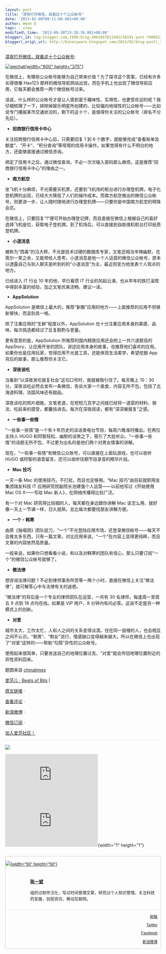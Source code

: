 ```yaml
--- 
layout: post 
title: "深夜打开微信，就看这十个公众帐号" 
date: '2013-02-08T09:11:00.001+08:00' 
author: Wenh Q
tags: - view
modified\_time: '2013-09-30T15:28:39.881+08:00' 
blogger\_id: tag:blogger.com,1999:blog-4961947611491238191.post-7980523750007800706
blogger\_orig\_url: http://binaryware.blogspot.com/2013/02/blog-post\_316.html
---
```

[深夜打开微信，就看这十个公众帐号](http://www.ifanr.com/246121):

[![wechat](http://cdn.ifanr.cn/wp-content/uploads/2013/02/wechat.jpg){width="600"
height="375"}](http://cdn.ifanr.cn/wp-content/uploads/2013/02/wechat.jpg)

在微信上，有哪些公众帐号能够为自己带来价值？为了探寻这个答案，已经有许多长得很像
Hao123
那样的微信导航网站出现，而在手机上也出现了微信导航应用，它每天都会推荐一两个微信帐号过来。

话说，什么样的公众帐号才是让人感到富于趣味性、实用性，也更受欢迎的呢？我仔细梳理了一下，排除掉娱乐明星所创建的、比较偏向地域性的公众帐号——比如说专门播报某市交通状况的，剩下的这十个，是值得你关注的公众帐号（排名不分先后）。


-   **招商银行信用卡中心**

关注招商银行信用卡中心后，只需要回复 1 到 6
个数字，就能够完成“查看账单及额度”、“开卡”、“积分查询”等常用的信用卡操作。如果觉得有什么不明白的地方，还能够直接通过微信咨询。

绑定了信用卡之后，通过微信查询，不必一次次输入密码那么麻烦。这是推荐“招商银行信用卡中心”的理由之一。


-   **南方航空**

坐飞机十分麻烦，不光需要买机票，还要到飞机场的柜台进行办理登机牌。电子化登机牌的出现，已经大大降低了人们的操作成本。而南方航空推出的微信公众帐号，则更进一步，让人随时随地进行办理登机牌——只要你是中国南方航空的明珠会员。

在微信上，只要回复“1”便可开始办理登记牌，而且直接在微信上根据自己的喜好选择飞机座位，获取电子登机牌。到了机场后，可以直接到自助值机柜台打印纸质登机牌。


-   **小道消息**

被称为“西毒”的冯大辉，不光是技术过硬的数据库专家，文笔还相当辛辣幽默，在莞尔一笑之余，又能带给人思考。小道消息是他一个人运营的微信公众帐号，原本以透露自己与别人聊天是听到的的“小道消息”为主，最近则变为他发表个人观点的地方。

已经进入 IT 行业 10 年的他，早已看惯 IT
行业的风起云涌，也从早年的跌打滚爬中得到丰富的经验，加之文笔优美流畅，建议一读。


-   **AppSolution**

AppSolution
是微信上最大的，推荐“新酷”应用的地方——上面推荐的应用不但够新够快，而且别具一格。

除了注重应用的“生鲜”程度以外，AppSolution
也十分注重应用本身的美感、品味，每次挑选都经过了反复斟酌与思量。

更有意思的是，AppSolution 所推荐的国内精致应用还会附上一共六道题目的
AppStory，让应用开发的团队，讲述应用本身的故事，也推荐他们喜欢的应用。如果你也是应用玩家，觉得应用不光是工具，还能体现生活美学，希望挖掘
App 背后的故事，那么推荐你关注它。


-   **深夜谈吃**

当看到“以深夜发吃报复社会”这句口号时，我就被吸引住了。每天晚上 10：30
分，深夜谈吃必然会发布一条微信，告诉大家一个美食，内容无所不包，包括了北海道料理，法国风味还有甜品。

深夜谈吃的照片细致，文笔老道，在短短几百字之间就已经将一道菜的材料、做法、吃起来的感受，都囊括进去。每次在深夜阅读，都有“深深被报复”之感。


-   **一些事一些情**

“一些事一些情”是一个有十年历史的谈话类电台节目，每周六晚准时播出。在两位主持人
HUGO
和阿智轻松、幽默的谈笑之下，吸引了大批听众。“一些事一些情”的话题无所不包，不过更为出名的是他们两个对男女情事的讲解。

现在，“一些事一些情”有微信公众账号，可以直接在上面玩游戏，也可以收听
HUGO 或阿智的语音留言，还可以收听往期节目录音的精华片段。


-   **Mac 技巧**

一天一条 Mac 的使用技巧，不打扰，而且也足够用。“Mac
技巧”由目前就职用友集团瑞友科技 IT
应用研究院副院长池建强个人运营——以前他写过《开始使用 Mac OS X——写给 Mac
新人》，在网络传播得比较广泛。

有一个对 Mac 研究得比较细的人，每天都在身边跟你讲解 Mac
该怎么用，就好像一天上一节课一样，日久就熟，总比每次都要找朋友讲解方便。


-   **一个・韩寒**

由原《独唱团》团队捉刀，“一个”不光登陆应用市场，还登录微信帐号——每天不会推太多东西，只有一篇文章。对比应用来说，“一个”在内容上显得更纯粹，而且文章的内容依然高质量。

一般来说，如果你只想看看小说，和以及对韩寒的团队有信心，那么只要订阅“一个”的微信公众帐号就够了。


-   **微法律**

想咨询法律问题？不必到律师事务所苦等一两个小时，直接在微信上关注“微法律”，就可解答心中与法律有关的迷惑。

“微法律”的背后是一个专业的律师团队在运营，一共有 30
名律师，每逢周一至周五 9 点到 18 点均在线。如果是 VIP 用户，8
分钟内有问必答。这说不定是另一种模式上的创新。


-   **对爱**

城市太大，工作太忙，人和人之间的关系变得淡漠。住在同一层楼的人，也会相互之间不认识。“剩男”、“剩女”流行，情感缺口变得越来越大。所以在微信上也出现了“对爱“这样的——帮助“勾搭”异性的公众帐号。

使用起来很简单，只要发送自己的地理位置过去，“对爱”就会传回地理位置附近的异性资料回来。



题图来自
[chinatimes](http://blog.chinatimes.com/kisplay/archive/2012/10/19/3613602.html)

[爱范儿 · Beats of Bits](http://www.ifanr.com/) |

[原文链接](http://www.ifanr.com/246121) ·

[查看评论](http://www.ifanr.com/246121#comments) ·

[新浪微博](http://www.weibo.com/ifanr) ·

[微信订阅](http://www.ifanr.com/weixin) ·

[加入爱范社区！](http://bbs.ifanr.com/)










<div style="border-top: 1px dotted #ccc; text-align: center;">

</div>

![](http://ifanr.feedsportal.com/c/33866/f/642084/s/246121/mf.gif)



[![](http://da.feedsportal.com/r/144540365956/u/362/f/642084/c/33866/s/246121/a2.img)](http://da.feedsportal.com/r/144540365956/u/362/f/642084/c/33866/s/246121/a2.htm)![](http://pi.feedsportal.com/r/144540365956/u/362/f/642084/c/33866/s/246121/a2t.img){width="1"
height="1"}


<div
style="border: 1px solid #ccc; font-family: Arial; font-size: 14px; margin: 27px auto;">

<div style="overflow: hidden;">

[![](http://cdn.ifanr.cn/wp-content/uploads/2012/07/yibie.jpg){width="50"
height="50"}](http://www.ifanr.com/author/yibie)

<div style="line-height: 23px; margin-left: 80px; text-align: left;">

<div style="padding: 10px 10px 10px 0;">

<div style="font-size: 14px; margin: 0;">

**[陈一斌](http://www.ifanr.com/author/yibie)**

</div>

<div style="font-size: 13px; line-height: 20px;">

组织过软件汉化，写过时间管理文章，研究过个人知识管理。关注科技的发展，创投资讯、移动互联网。

</div>

</div>

</div>

</div>

<div
style="border-top: 1px dotted #ccc; font-size: 12px; padding: 2px 10px; text-align: right;">

<div>

[邮箱](mailto:gunshotbox@gmail.com)





[Twitter](http://twitter.com/yibie)





[Facebook](http://www.facebook.com/yibie)





[新浪微博](http://weibo.com/yibie)






</div>

</div>

</div>

